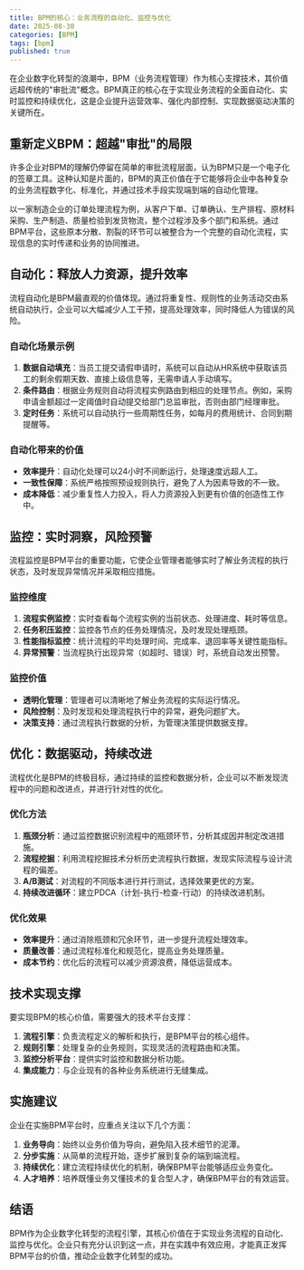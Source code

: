 ```yaml
---
title: BPM的核心：业务流程的自动化、监控与优化
date: 2025-08-30
categories: [BPM]
tags: [bpm]
published: true
---
```


在企业数字化转型的浪潮中，BPM（业务流程管理）作为核心支撑技术，其价值远超传统的"审批流"概念。BPM真正的核心在于实现业务流程的全面自动化、实时监控和持续优化，这是企业提升运营效率、强化内部控制、实现数据驱动决策的关键所在。

## 重新定义BPM：超越"审批"的局限

许多企业对BPM的理解仍停留在简单的审批流程层面，认为BPM只是一个电子化的签章工具。这种认知是片面的，BPM的真正价值在于它能够将企业中各种复杂的业务流程数字化、标准化，并通过技术手段实现端到端的自动化管理。

以一家制造企业的订单处理流程为例，从客户下单、订单确认、生产排程、原材料采购、生产制造、质量检验到发货物流，整个过程涉及多个部门和系统。通过BPM平台，这些原本分散、割裂的环节可以被整合为一个完整的自动化流程，实现信息的实时传递和业务的协同推进。

## 自动化：释放人力资源，提升效率

流程自动化是BPM最直观的价值体现。通过将重复性、规则性的业务活动交由系统自动执行，企业可以大幅减少人工干预，提高处理效率，同时降低人为错误的风险。

### 自动化场景示例

1. **数据自动填充**：当员工提交请假申请时，系统可以自动从HR系统中获取该员工的剩余假期天数、直接上级信息等，无需申请人手动填写。
2. **条件路由**：根据业务规则自动将流程实例路由到相应的处理节点。例如，采购申请金额超过一定阈值时自动提交给部门总监审批，否则由部门经理审批。
3. **定时任务**：系统可以自动执行一些周期性任务，如每月的费用统计、合同到期提醒等。

### 自动化带来的价值

- **效率提升**：自动化处理可以24小时不间断运行，处理速度远超人工。
- **一致性保障**：系统严格按照预设规则执行，避免了人为因素导致的不一致。
- **成本降低**：减少重复性人力投入，将人力资源投入到更有价值的创造性工作中。

## 监控：实时洞察，风险预警

流程监控是BPM平台的重要功能，它使企业管理者能够实时了解业务流程的执行状态，及时发现异常情况并采取相应措施。

### 监控维度

1. **流程实例监控**：实时查看每个流程实例的当前状态、处理进度、耗时等信息。
2. **任务积压监控**：监控各节点的任务处理情况，及时发现处理瓶颈。
3. **性能指标监控**：统计流程的平均处理时间、完成率、退回率等关键性能指标。
4. **异常预警**：当流程执行出现异常（如超时、错误）时，系统自动发出预警。

### 监控价值

- **透明化管理**：管理者可以清晰地了解业务流程的实际运行情况。
- **风险控制**：及时发现和处理流程执行中的异常，避免问题扩大。
- **决策支持**：通过流程执行数据的分析，为管理决策提供数据支撑。

## 优化：数据驱动，持续改进

流程优化是BPM的终极目标，通过持续的监控和数据分析，企业可以不断发现流程中的问题和改进点，并进行针对性的优化。

### 优化方法

1. **瓶颈分析**：通过监控数据识别流程中的瓶颈环节，分析其成因并制定改进措施。
2. **流程挖掘**：利用流程挖掘技术分析历史流程执行数据，发现实际流程与设计流程的偏差。
3. **A/B测试**：对流程的不同版本进行并行测试，选择效果更优的方案。
4. **持续改进循环**：建立PDCA（计划-执行-检查-行动）的持续改进机制。

### 优化效果

- **效率提升**：通过消除瓶颈和冗余环节，进一步提升流程处理效率。
- **质量改善**：通过流程标准化和规范化，提高业务处理质量。
- **成本节约**：优化后的流程可以减少资源浪费，降低运营成本。

## 技术实现支撑

要实现BPM的核心价值，需要强大的技术平台支撑：

1. **流程引擎**：负责流程定义的解析和执行，是BPM平台的核心组件。
2. **规则引擎**：处理复杂的业务规则，实现灵活的流程路由和决策。
3. **监控分析平台**：提供实时监控和数据分析功能。
4. **集成能力**：与企业现有的各种业务系统进行无缝集成。

## 实施建议

企业在实施BPM平台时，应重点关注以下几个方面：

1. **业务导向**：始终以业务价值为导向，避免陷入技术细节的泥潭。
2. **分步实施**：从简单的流程开始，逐步扩展到复杂的端到端流程。
3. **持续优化**：建立流程持续优化的机制，确保BPM平台能够适应业务变化。
4. **人才培养**：培养既懂业务又懂技术的复合型人才，确保BPM平台的有效运营。

## 结语

BPM作为企业数字化转型的流程引擎，其核心价值在于实现业务流程的自动化、监控与优化。企业只有充分认识到这一点，并在实践中有效应用，才能真正发挥BPM平台的价值，推动企业数字化转型的成功。